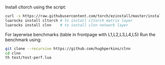 Install cltorch using the script:
```bash
curl -s https://raw.githubusercontent.com/torch/ezinstall/master/install-all | bash
luarocks install cltorch # to install cltorch matrix layer
luarocks install clnn    # to install clnn network layer
```

For layerwise benchmarks (table in frontpage with L1,L2,L3,L4,L5)
Run the benchmark using:
```bash
git clone --recursive https://github.com/hughperkins/clnn
cd clnn
th test/test-perf.lua
```

